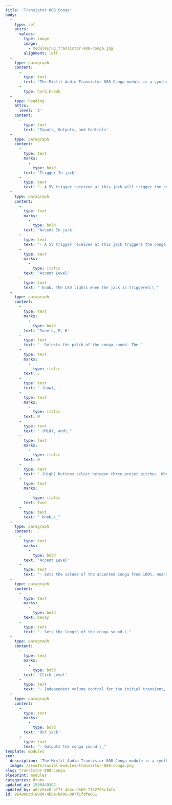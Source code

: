 ```yaml
---
title: 'Transistor 808 Conga'
body:
  -
    type: set
    attrs:
      values:
        type: image
        image:
          - modules/ug_transistor-808-conga.jpg
        alignment: left
  -
    type: paragraph
    content:
      -
        type: text
        text: 'The Misfit Audio Transistor 808 Conga module is a synthesized recreation of the legendary 808 conga sound with pitch, decay, and click level controls.'
      -
        type: hard_break
  -
    type: heading
    attrs:
      level: '2'
    content:
      -
        type: text
        text: 'Inputs, Outputs, and Controls'
  -
    type: paragraph
    content:
      -
        type: text
        marks:
          -
            type: bold
        text: 'Trigger In jack'
      -
        type: text
        text: "- A 5V trigger received at this jack will trigger the conga sound at its \"normal,\" unaccented level. The LED lights when the jack is triggered.\_"
  -
    type: paragraph
    content:
      -
        type: text
        marks:
          -
            type: bold
        text: 'Accent In jack'
      -
        type: text
        text: '- A 5V trigger received at this jack triggers the conga sound at its accented level set by the '
      -
        type: text
        marks:
          -
            type: italic
        text: 'Accent Level'
      -
        type: text
        text: " knob. The LED lights when the jack is triggered.\_"
  -
    type: paragraph
    content:
      -
        type: text
        marks:
          -
            type: bold
        text: 'Tune L, M, H'
      -
        type: text
        text: '- Selects the pitch of the conga sound. The '
      -
        type: text
        marks:
          -
            type: italic
        text: L
      -
        type: text
        text: ' (Low), '
      -
        type: text
        marks:
          -
            type: italic
        text: M
      -
        type: text
        text: " (Mid), and\_"
      -
        type: text
        marks:
          -
            type: italic
        text: H
      -
        type: text
        text: ' (High) buttons select between three preset pitches. When the furthest left button is selected, the pitch of the conga can be adjusted using the '
      -
        type: text
        marks:
          -
            type: italic
        text: Tune
      -
        type: text
        text: " knob.\_"
  -
    type: paragraph
    content:
      -
        type: text
        marks:
          -
            type: bold
        text: 'Accent Level'
      -
        type: text
        text: "- Sets the volume of the accented conga from 100%, meaning it will be the same volume as an unaccented trigger, to 400% meaning it will be four times louder than unaccented triggers.\_"
  -
    type: paragraph
    content:
      -
        type: text
        marks:
          -
            type: bold
        text: Decay
      -
        type: text
        text: "- Sets the length of the conga sound.\_"
  -
    type: paragraph
    content:
      -
        type: text
        marks:
          -
            type: bold
        text: 'Click Level'
      -
        type: text
        text: "- Independent volume control for the initial transient, or \"click,\" at the beginning of the conga sound.\_"
  -
    type: paragraph
    content:
      -
        type: text
        marks:
          -
            type: bold
        text: 'Out jack'
      -
        type: text
        text: "- Outputs the conga sound.\_"
template: modules
seo:
  description: 'The Misfit Audio Transistor 808 Conga module is a synthesized recreation of the legendary 808 conga sound with pitch, decay, and click level controls.'
  image: /assets/social-modules/transistor-808-conga.png
slug: transistor-808-conga
blueprint: modules
categories: drums
updated_at: 1590449392
updated_by: a0ce54e0-bf71-4d4c-a5b9-7182705c1bfa
id: 954806dd-88d4-4b5a-b406-087f1fdfe061
---
```

